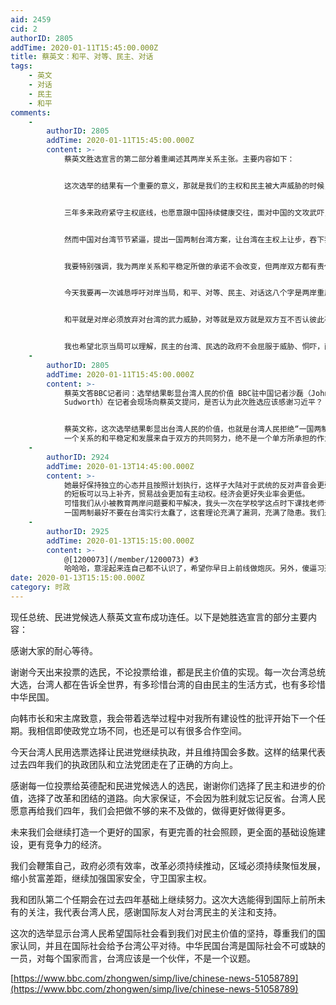 ```yaml
---
aid: 2459
cid: 2
authorID: 2805
addTime: 2020-01-11T15:45:00.000Z
title: 蔡英文：和平、对等、民主、对话
tags:
    - 英文
    - 对话
    - 民主
    - 和平
comments:
    -
        authorID: 2805
        addTime: 2020-01-11T15:45:00.000Z
        content: >-
            蔡英文胜选宣言的第二部分着重阐述其两岸关系主张。主要内容如下：


            这次选举的结果有一个重要的意义，那就是我们的主权和民主被大声威胁的时候，台湾人民会用更大的声音喊出我们的坚持。


            三年多来政府紧守主权底线，也愿意跟中国持续健康交往，面对中国的文攻武吓，我们保持了不挑衅不冒进的态度，让两岸之间没有酿成严重冲突。


            然而中国对台湾节节紧逼，提出一国两制台湾方案，让台湾在主权上让步，吞下我们无法接受的条件。面对中国试图片面改变台海现状，台湾别无选择。我们必须持续强化我们的民主防卫机制，并且建立足以保卫台海安全的国防力量。


            我要特别强调，我为两岸关系和平稳定所做的承诺不会改变，但两岸双方都有责任致力于确保台海的和平稳定。


            今天我要再一次诚恳呼吁对岸当局，和平、对等、民主、对话这八个字是两岸重启良性互动长久稳定发展的关键，也是能够让两岸人民拉近距离，互惠互利的唯一途径。


            和平就是对岸必须放弃对台湾的武力威胁，对等就是双方就是双方互不否认彼此存在的事实，民主就是台湾的前途要由2300万人来决定，对话就是双方能够坐下来谈未来关系的发展。


            我也希望北京当局可以理解，民主的台湾、民选的政府不会屈服于威胁、恫吓，两岸的相互尊重跟良性互动才符合彼此人民的利益跟期待，这场选举的结果就是最清楚的答案。
    -
        authorID: 2805
        addTime: 2020-01-11T15:45:00.000Z
        content: >-
            蔡英文答BBC记者问：选举结果彰显台湾人民的价值 BBC驻中国记者沙磊（John
            Sudworth）在记者会现场向蔡英文提问，是否认为此次胜选应该感谢习近平？


            蔡英文称，这次选举结果彰显出台湾人民的价值，也就是台湾人民拒绝“一国两制”，坚持主权跟民主的生活方式。身为台湾总统必须在台湾的民意基础上处理两岸关系。希望这一次选举的结果可以给中国带来很正确的讯息，让他们可以清楚了解台湾人民的期待和坚持，更期待他们可以理解，
            一个关系的和平稳定和发展来自于双方的共同努力，绝不是一个单方所承担的作为。我们愿意在我刚才讲的四个基础之上一起来开启良性互动的时代。
    -
        authorID: 2924
        addTime: 2020-01-13T14:45:00.000Z
        content: >-
            她最好保持独立的心态并且按照计划执行，这样子大陆对于武统的反对声音会更弱。自私且不道德的讲大陆很多人人是支持武力统一的，人们期待战争红利与科技掠夺，试想一下如果台积电，联发科直接就是大陆的有多好，芯片
            的短板可以马上补齐，贸易战会更加有主动权。经济会更好失业率会更低。
            可惜我们从小被教育两岸问题要和平解决，我头一次在学校学这点时下课找老师论证了武力统一才是唯一途径。老师没说啥但是回想起来似乎很是满意。上层的官僚智库也不惜一次一次被打脸幻想和平统一实在是好笑。
            一国两制最好不要在台湾实行太蠢了，这套理论充满了漏洞，充满了隐患。我们是要一个大号的香港，还是新的广东呢？
    -
        authorID: 2925
        addTime: 2020-01-13T15:15:00.000Z
        content: >-
            @[1200073](/member/1200073) #3
            哈哈哈，意淫起来连自己都不认识了，希望你早日上前线做炮灰。另外，傻逼习近平要是敢打，全世界经济封锁是少不了的，还妄想台积电成为国企？只有自由的环境中才有创造力，sb专门靠垄断捞钱的国企能有创新能力？台积电5图纸送给你你也造不出来啊。
date: 2020-01-13T15:15:00.000Z
category: 时政
---
```


现任总统、民进党候选人蔡英文宣布成功连任。以下是她胜选宣言的部分主要内容：

感谢大家的耐心等待。

谢谢今天出来投票的选民，不论投票给谁，都是民主价值的实现。每一次台湾总统大选，台湾人都在告诉全世界，有多珍惜台湾的自由民主的生活方式，也有多珍惜中华民国。

向韩市长和宋主席致意，我会带着选举过程中对我所有建设性的批评开始下一个任期。我相信即使政党立场不同，也还是可以有很多合作空间。

今天台湾人民用选票选择让民进党继续执政，并且维持国会多数。这样的结果代表过去四年我们的执政团队和立法党团走在了正确的方向上。

感谢每一位投票给英德配和民进党候选人的选民，谢谢你们选择了民主和进步的价值，选择了改革和团结的道路。向大家保证，不会因为胜利就忘记反省。台湾人民愿意再给我们四年，我们会把做不够的来不及做的，做得更好做得更多。

未来我们会继续打造一个更好的国家，有更完善的社会照顾，更全面的基础设施建设，更有竞争力的经济。

我们会鞭策自己，政府必须有效率，改革必须持续推动，区域必须持续聚恒发展，缩小贫富差距，继续加强国家安全，守卫国家主权。

我和团队第二个任期会在过去四年基础上继续努力。这次大选能得到国际上前所未有的关注，我代表台湾人民，感谢国际友人对台湾民主的关注和支持。

这次的选举显示台湾人民希望国际社会看到我们对民主价值的坚持，尊重我们的国家认同，并且在国际社会给予台湾公平对待。中华民国台湾是国际社会不可或缺的一员，对每个国家而言，台湾应该是一个伙伴，不是一个议题。

[https://www.bbc.com/zhongwen/simp/live/chinese-news-51058789](https://www.bbc.com/zhongwen/simp/live/chinese-news-51058789)
